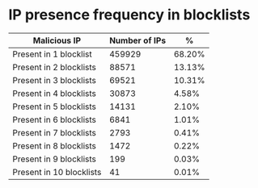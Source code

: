 # IP presence frequency in blocklists
| Malicious IP | Number of IPs | % |
|----|----|----|
| Present in 1 blocklist | 459929 | 68.20% |
| Present in 2 blocklists | 88571 | 13.13% |
| Present in 3 blocklists | 69521 | 10.31% |
| Present in 4 blocklists | 30873 | 4.58% |
| Present in 5 blocklists | 14131 | 2.10% |
| Present in 6 blocklists | 6841 | 1.01% |
| Present in 7 blocklists | 2793 | 0.41% |
| Present in 8 blocklists | 1472 | 0.22% |
| Present in 9 blocklists | 199 | 0.03% |
| Present in 10 blocklists | 41 | 0.01% |
